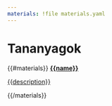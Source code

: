 ```yaml
---
materials: !file materials.yaml
---
```

# Tananyagok

<section class="two columns">
  {{#materials}}
  <a href="{{url}}" class="{{color}} card">
    <strong>{{name}}</strong>
    <p>{{description}}</p>
  </a>
  {{/materials}}
</section>